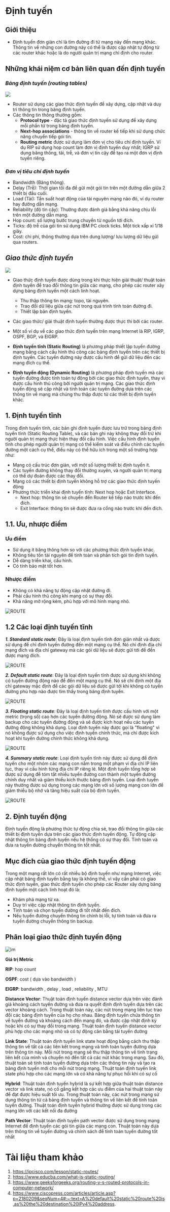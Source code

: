 # **Định tuyến**
## **Giới thiệu**
- Định tuyến đơn giản chỉ là tìm đường đi từ mạng này đến mạng khác. Thông tin về những con đường này có thể là được cập nhật tự động từ các router khác hoặc là do người quản trị mạng chỉ định cho router. 
## **Những khái niệm cơ bản liên quan đến định tuyến**
### ***Bảng định tuyến (routing tables)***

  <img src="https://user-images.githubusercontent.com/111716161/186311501-8bbfc28f-f1aa-4e25-9f11-12a0c47234d9.png"/>
 
 - Router sử dụng các giao thức định tuyến để xây dựng, cập nhật và duy trì thông tin trong bảng định tuyến.
 - Các thông tin thông thường gồm:
     - **Protocol type** - đặc tả giao thức định tuyến sử dụng để xây dựng mỗi phần tử trong bảng định tuyến.
     - **Next-hop associations** - thông tin về router kế tiếp khi sử dụng chức năng chuyển tiếp gói tin. 
     - **Routing metric** được sử dụng làm đơn vị cho tiêu chí định tuyến. Ví dụ RIP sử dụng hop count làm đơn vị định tuyến duy nhất; IGRP sử dụng băng thông, tải, trễ, và đơn vị tin cậy để tạo ra một đơn vị định tuyến riêng.
### ***Đơn vị tiêu chí định tuyến***
- Bandwidth (Băng thông).
- Delay (Trễ): Thời gian tối đa để gửi một gói tin trên một đường dẫn giữa 2 thiết bị đầu cuối.
- Load (Tải): Tần suất hoạt động của tài nguyên mạng nào đó, ví dụ router hay đường dẫn mạng.
- Reliability (độ tin cậy): Thường được đánh giá bằng khả năng chịu lỗi trên một đường dẫn mạng.
- Hop count: số lượng bước trung chuyển từ nguồn tới đích.
- Ticks: độ trễ của gói tin sử dụng IBM PC clock ticks. Một tick xấp xỉ 1/18 giây.
- Cost: chi phí, thông thường dựa trên dung lượng/ lưu lượng dữ liệu gửi qua routers. 

## ***Giao thức định tuyến***

  <img src="https://user-images.githubusercontent.com/111716161/186310370-4efd3cd5-97be-458b-80d2-9125d6166e36.png"/>
 

- Giao thức định tuyến được dùng trong khi thực hiện giải thuật/ thuật toán định tuyến để trao đổi thông tin giữa các mạng, cho phép các router xây dựng bảng định tuyến một cách linh hoạt. 
    - Thu thập thông tin mạng: topo, tài nguyên. 
    - Trao đổi dữ liệu giữa các nút trong quá trình tính toán đường đi. 
    - Thiết lập bản định tuyến. 
- Các giao thức/ giải thuật định tuyến thường được thực thi bởi các router.
- Một số ví dụ về các giao thức định tuyến trên mạng Internet là RIP, IGRP, OSPF, BGP, và EIGRP.


- **Định tuyến tĩnh (Static Routing)** là phương pháp thiết lập tuyến đường mạng bằng cách cấu hình thủ công các bảng định tuyến trên các thiết bị định tuyến. Các tuyến đường này được cấu hình để gửi dữ liệu đến các mạng đích cụ thể.
- **Định tuyến động (Dynamic Routing)** là phương pháp định tuyến mà các tuyến đường được tính toán tự động bởi các giao thức định tuyến, thay vì được cấu hình thủ công bởi người quản trị mạng. Các giao thức định tuyến động sẽ cập nhật và tính toán các tuyến đường dựa trên các thông tin về mạng mà chúng thu thập được từ các thiết bị định tuyến khác.

## **1. Định tuyến tĩnh**
Trong định tuyến tĩnh, các bản ghi định tuyến được lưu trữ trong bảng định tuyến tĩnh (Static Routing Table), và các bản ghi này không thay đổi trừ khi người quản trị mạng thực hiện thay đổi cấu hình. Việc cấu hình định tuyến tĩnh cho phép người quản trị mạng có thể kiểm soát và điều chỉnh các tuyến đường một cách cụ thể, điều này có thể hữu ích trong một số trường hợp như:
- Mạng có cấu trúc đơn giản, với một số lượng thiết bị định tuyến ít.
- Các tuyến đường không thay đổi thường xuyên, và người quản trị mạng có thể dự đoán được các thay đổi.
- Mạng có các thiết bị định tuyến không hỗ trợ các giao thức định tuyến động
- Phương thức triển khai định tuyến tĩnh: Next hop hoặc Exit Interface.
    - Next hop: thông tin sẽ chuyển đến Router kế tiếp nào trước khi đến đích.
    - Exit Interface: thông tin sẽ được đưa ra cổng nào trước khi đến đích.

## **1.1. Ưu, nhược điểm**
### Ưu điểm
- Sử dụng ít băng thông hơn so với các phương thức định tuyến khác.
- Không tiêu tốn tài nguyên để tính toàn và phân tích gói tin định tuyến.
- Dễ dàng triển khai, cấu hình.
- Có tính bảo mật tốt hơn.

### Nhược điểm
- Không có khả năng tự động cập nhật đường đi.
- Phải cấu hình thủ công khi mạng có sự thay đổi.
- Khả năng mở rộng kém, phù hợp với mô hình mạng nhỏ.

![ROUTE](img/static-routing-example-ipcisco.jpg)

## **1.2 Các loại định tuyến tĩnh**
***1. Standard static route***: Đây là loại định tuyến tĩnh đơn giản nhất và được sử dụng để chỉ định tuyến đường đến một mạng cụ thể. Nó chỉ định địa chỉ mạng đích và địa chỉ gateway mà các gói dữ liệu sẽ được gửi tới để đến được mạng đích.

![ROUTE](img/standrad.png)

***2. Default static route***: Đây là loại định tuyến tĩnh được sử dụng khi không có tuyến đường động nào để đến một mạng cụ thể. Nó sẽ chỉ định một địa chỉ gateway mặc định để các gói dữ liệu sẽ được gửi tới khi không có tuyến đường phù hợp nào được tìm thấy trong bảng định tuyến.

![ROUTE](img/default.png)

***3. Floating static route***: Đây là loại định tuyến tĩnh được cấu hình với một metric (trọng số) cao hơn các tuyến đường động. Nó sẽ được sử dụng làm backup cho các tuyến đường động và sẽ được kích hoạt nếu các tuyến đường động không khả dụng. Loại định tuyến này được gọi là "floating" vì nó không được sử dụng cho việc định tuyến chính thức, mà chỉ được kích hoạt khi tuyến đường chính thức không khả dụng.

![ROUTE](img/floating.png)

***4. Summary static route***: Loại định tuyến tĩnh này được sử dụng để định tuyến cho một nhóm các mạng con nằm trong một phạm vi địa chỉ IP liên tục, thay vì cấu hình từng địa chỉ IP riêng lẻ. Một định tuyến tổng hợp sẽ được sử dụng để tóm tắt nhiều tuyến đường con thành một tuyến đường chính duy nhất và giảm thiểu kích thước bảng định tuyến. Loại định tuyến này thường được sử dụng trong các mạng lớn với số lượng mạng con lớn để giảm thiểu bộ nhớ và tăng hiệu suất của bộ định tuyến.

![ROUTE](img/summary.png)

## **2. Định tuyến động**
Định tuyến động là phương thức tự động chia sẻ, trao đổi thông tin giữa các thiết bị định tuyến dựa trên các giao thức định tuyến động.
Tự động cập nhật thông tin bảng định tuyến nếu hệ thống có sự thay đổi.
Tính toán và đưa ra tuyến đường chuyển thông tin tốt nhất.

## **Mục đích của giao thức định tuyến động**

Trong một mạng rất lớn có rất nhiều bộ định tuyến như mạng Internet, việc cập nhật bảng định tuyến bằng tay là không thể, vì vậy cần phải có giao thức định tuyến, giao thức định tuyến cho phép các Router xây dựng bảng định tuyến một cách linh hoạt đó là:

- Khám phá mạng từ xa.
- Duy trì việc cập nhật thông tin định tuyến.
- Tính toán và chọn tuyến đường đi tốt nhất đến đích.
- Nếu tuyến đường chuyển thông tin chính bị lỗi, tự tính toán và đưa ra tuyến đường chuyển thông tin backup.
  
## **Phân loại giao thức định tuyến động**

![ìm](img/Screenshot%202023-03-06%20064920.png)

**Giá trị Metric**

**RIP**: hop count 

**OSPF**: cost ( dựa vào bandwidth ) 

**EIGRP**: bandwidth , delay , load , reliability , MTU 

**Distance Vector**: Thuật toán định tuyến distance vector dựa trên việc đánh giá khoảng cách tuyến đường và đưa ra quyết định định tuyến dựa trên các vector khoảng cách. Trong thuật toán này, các nút trong mạng liên tục trao đổi các bảng định tuyến của họ cho nhau. Bảng định tuyến chứa thông tin về tuyến đường và khoảng cách đến mạng đó, và được cập nhật định kỳ hoặc khi có sự thay đổi trong mạng. Thuật toán định tuyến distance vector phù hợp cho các mạng nhỏ và có tự động cân bằng tải tuyến đường

**Link State**: Thuật toán định tuyến link state hoạt động bằng cách thu thập thông tin về tất cả các liên kết trong mạng và tính toán tuyến đường dựa trên thông tin này. Mỗi nút trong mạng sẽ thu thập thông tin về tình trạng liên kết của mình và chuyển nó đến tất cả các nút khác trong mạng. Sau đó, thuật toán sẽ tính toán tuyến đường dựa trên các thông tin này và tạo ra bảng định tuyến mới cho mỗi nút trong mạng. Thuật toán định tuyến link state phù hợp cho các mạng lớn và có khả năng tự phục hồi khi có sự cố

**Hybrid**: Thuật toán định tuyến hybrid là sự kết hợp giữa thuật toán distance vector và link state, nó cố gắng kết hợp các ưu điểm của hai thuật toán này để đạt được hiệu suất tối ưu. Trong thuật toán này, các nút trong mạng sử dụng thông tin từ cả bảng định tuyến và thông tin về liên kết để tính toán tuyến đường. Thuật toán định tuyến hybrid thường được sử dụng trong các mạng lớn với các kết nối đa đường

**Path Vector**: Thuật toán định tuyến path vector được sử dụng trong mạng Internet để định tuyến các gói tin giữa các mạng con. Thuật toán này dựa trên thông tin về tuyến đường và chính sách để tính toán tuyến đường tốt nhất


# **Tài liệu tham khảo**
1. https://ipcisco.com/lesson/static-routes/
2. https://www.educba.com/what-is-static-routing/
3. https://www.geeksforgeeks.org/routing-v-s-routed-protocols-in-computer-network/
4. https://www.ciscopress.com/articles/article.asp?p=2180209&seqNum=4#:~:text=A%20default%20static%20route%20is,as%20the%20destination%20IPv4%20address.
